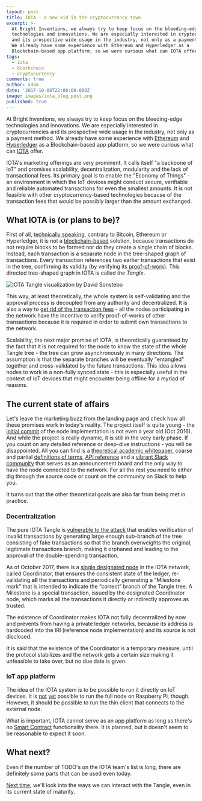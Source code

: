 ```yaml
---
layout: post
title: IOTA - a new kid in the cryptocurrency town
excerpt: >-
  At Bright Inventions, we always try to keep focus on the bleeding-edge
  technologies and innovations. We are especially interested in cryptocurrencies
  and its prospective wide usage in the industry, not only as a payment method.
  We already have some experience with Ethereum and Hyperledger as a
  Blockchain-based app platform, so we were curious what can IOTA offer.
tags:
  - iota
  - blockchain
  - cryptocurrency
comments: true
author: adam
date: '2017-10-08T22:00:00.000Z'
image: images/iota_blog_post.png
published: true
---
```


At Bright Inventions, we always try to keep focus on the bleeding-edge technologies and innovations. We are especially interested in cryptocurrencies and its prospective wide usage in the industry, not only as a payment method. We already have some experience with [Ethereum](https://www.ethereum.org/) and [Hyperledger](https://www.hyperledger.org/) as a Blockchain-based app platform, so we were curious what can [IOTA](http://iota.org/) offer.

IOTA's marketing offerings are very prominent. It calls itself "a backbone of IoT" and promises scalability, decentralization, modularity and the lack of transactional fees. Its primary goal is to enable the "Economy of Things" - an environment in which the IoT devices might conduct secure, verifiable and reliable automated transactions for even the smallest amounts. It is not feasible with other cryptocurrency-based technologies because of the transaction fees that would be possibly larger than the amount exchanged.

## What IOTA is (or plans to be)?

First of all, [technically speaking](https://xkcd.com/1475/), contrary to Bitcoin, Ethereum or Hyperledger, it is not a [blockchain-based](https://en.wikipedia.org/wiki/Blockchain) solution, because transactions do not require blocks to be formed nor do they create a single chain of blocks. Instead, each transaction is a separate node in the tree-shaped graph of transactions. Every transaction references two earlier transactions that exist in the tree, confirming its validity (by verifying its [proof-of-work](https://en.wikipedia.org/wiki/Proof-of-work_system)). This directed tree-shaped graph in IOTA is called *the Tangle*.

![IOTA Tangle visualization by David Sonstebo](https://cdn-images-1.medium.com/max/2000/1*bMMGTt8UUIKoVGQCo6VL1g.png)

This way, at least theoretically, the whole system is self-validating and the approval process is decoupled from any authority and decentralized. It is also a way to [get rid of the transaction fees](https://learn.iota.org/faq/how-can-there-be-no-transaction-fees
) - all the nodes participating in the network have the incentive to verify proof-of-works of other transactions because it is required in order to submit own transactions to the network.

Scalability, the next major promise of IOTA, is theoretically guaranteed by the fact that it is not required for the node to know the state of the whole Tangle tree - the tree can grow asynchronously in many directions. The assumption is that the separate branches will be eventually "entangled" together and cross-validated by the future transactions. This idea allows nodes to work in a non-fully synced state - this is especially useful in the context of IoT devices that might encounter being offline for a myriad of reasons.

## The current state of affairs

Let's leave the marketing buzz from the landing page and check how all these promises work in today's reality. The project itself is quite young - the [initial commit](https://github.com/iotaledger/iri/commit/f52d16723c78502110dde4b9662676707174aa94) of the node implementation is not even a year old (Oct 2016). And while the project is really dynamic, it is still in the very early phase. If you count on any detailed reference or deep-dive instructions - you will be disappointed. All you can find is a [theoretical academic whitepaper](http://iota.org/IOTA_Whitepaper.pdf), coarse and partial [definitions of terms](https://iota.readme.io/v1.2.0/docs/glossary), [API reference](https://iota.readme.io/v1.2.0/reference) and a [vibrant Slack community](https://slack.iota.org/) that serves as an announcement board and the only way to have the node connected to the network. For all the rest you need to either dig through the source code or count on the community on Slack to help you.

It turns out that the other theoretical goals are also far from being met in practice.

### Decentralization

The pure IOTA Tangle is [vulnerable to the attack](https://medium.com/@ercwl/iota-is-centralized-6289246e7b4d
) that enables verification of invalid transactions by generating large enough sub-branch of the tree consisting of fake transactions so that the branch overweights the original, legitimate transactions branch, making it orphaned and leading to the approval of the double-spending transaction. 

As of October 2017, there is a [single designated node](https://blog.iota.org/the-transparency-compendium-26aa5bb8e260#dc3d) in the IOTA network, called Coordinator, that ensures the consistent state of the ledger, re-validating **all** the transactions and periodically generating a “Milestone mark” that is intended to indicate the “correct” branch of the Tangle tree. A Milestone is a special transaction, issued by the designated Coordinator node, which marks all the transactions it directly or indirectly approves as trusted.

The existence of Coordinator makes IOTA not fully decentralized by now and prevents from having a private ledger networks, because its address is hardcoded into the IRI (reference node implementation) and its source is not disclosed.

It is said that the existence of the Coordinator is a temporary measure, until the protocol stabilizes and the network gets a certain size making it unfeasible to take over, but no due date is given.

### IoT app platform

The idea of the IOTA system is to be possible to run it directly on IoT devices. It is [not](https://www.reddit.com/r/Iota/comments/6suctt/iota_on_raspberry_pi/) [yet](https://www.reddit.com/r/Iota/comments/6fhjvw/full_node_on_raspberry_pi/) possible to run the full node on Raspberry Pi, though. However, it should be possible to run the thin client that connects to the external node.

What is important, IOTA cannot serve as an app platform as long as there's no [Smart Contract](https://www.reddit.com/r/Iota/comments/70fpew/smart_contracts_in_iota/) functionality there. It is planned, but it doesn't seem to be reasonable to expect it soon.

## What next?

Even if the number of TODO's on the IOTA team's list is long, there are definitely some parts that can be used even today. 

[Next time](/blog/getting-started-with-iota), we'll look into the ways we can interact with the Tangle, even in its current state of maturity.
